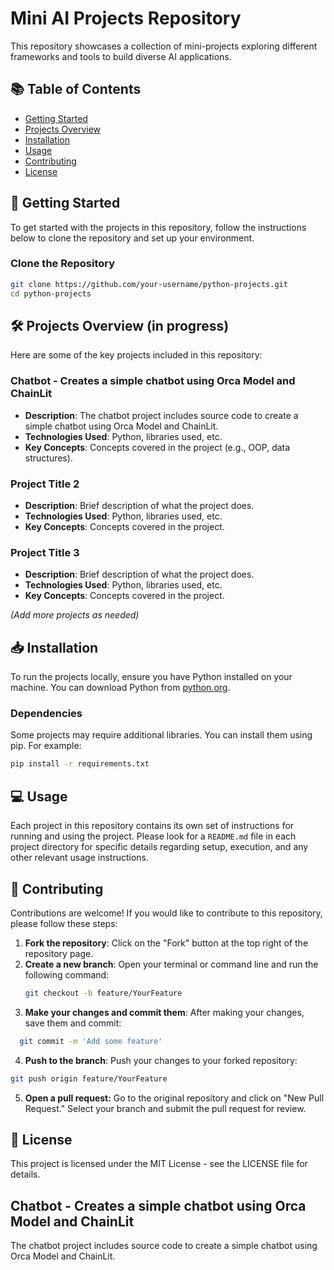 # Mini AI Projects Repository

This repository showcases a collection of mini-projects exploring different frameworks and tools to build diverse AI applications. 

## 📚 Table of Contents
- [Getting Started](#getting-started)
- [Projects Overview](#projects-overview)
- [Installation](#installation)
- [Usage](#usage)
- [Contributing](#contributing)
- [License](#license)

## 🚀 Getting Started
To get started with the projects in this repository, follow the instructions below to clone the repository and set up your environment.

### Clone the Repository
```bash
git clone https://github.com/your-username/python-projects.git
cd python-projects
```

## 🛠️ Projects Overview (in progress)
Here are some of the key projects included in this repository:

### Chatbot - Creates a simple chatbot using Orca Model and ChainLit
- **Description**: The chatbot project includes source code to create a simple chatbot using Orca Model and ChainLit.
- **Technologies Used**: Python, libraries used, etc.
- **Key Concepts**: Concepts covered in the project (e.g., OOP, data structures).

### Project Title 2
- **Description**: Brief description of what the project does.
- **Technologies Used**: Python, libraries used, etc.
- **Key Concepts**: Concepts covered in the project.

### Project Title 3
- **Description**: Brief description of what the project does.
- **Technologies Used**: Python, libraries used, etc.
- **Key Concepts**: Concepts covered in the project.

*(Add more projects as needed)*

## 📥 Installation
To run the projects locally, ensure you have Python installed on your machine. You can download Python from [python.org](https://www.python.org/downloads/).

### Dependencies
Some projects may require additional libraries. You can install them using pip. For example:
```bash
pip install -r requirements.txt
```

## 💻 Usage
Each project in this repository contains its own set of instructions for running and using the project. Please look for a `README.md` file in each project directory for specific details regarding setup, execution, and any other relevant usage instructions.

## 🤝 Contributing
Contributions are welcome! If you would like to contribute to this repository, please follow these steps:
1. **Fork the repository**: Click on the "Fork" button at the top right of the repository page.
2. **Create a new branch**: Open your terminal or command line and run the following command:
   ```bash
   git checkout -b feature/YourFeature
   ```
3. **Make your changes and commit them**: After making your changes, save them and commit:
  ```bash
    git commit -m 'Add some feature'
  ```
4. **Push to the branch**: Push your changes to your forked repository:
  ```bash
  git push origin feature/YourFeature
  ```
5. **Open a pull request:** Go to the original repository and click on "New Pull Request." Select your branch and submit the pull request for review.

## 📄 License
This project is licensed under the MIT License - see the LICENSE file for details.





## Chatbot - Creates a simple chatbot using Orca Model and ChainLit 

The chatbot project includes source code to create a simple chatbot using Orca Model and ChainLit.
